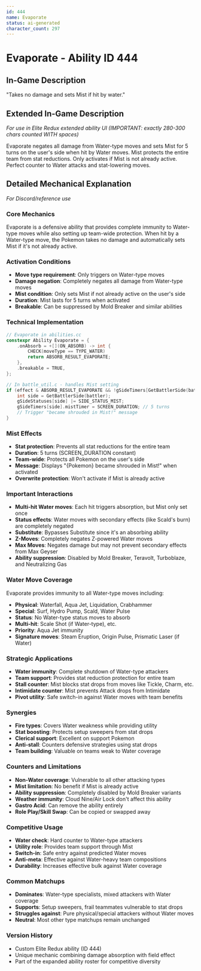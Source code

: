 ```yaml
---
id: 444
name: Evaporate
status: ai-generated
character_count: 297
---
```


# Evaporate - Ability ID 444

## In-Game Description
"Takes no damage and sets Mist if hit by water."

## Extended In-Game Description
*For use in Elite Redux extended ability UI (IMPORTANT: exactly 280-300 chars counted WITH spaces)*

Evaporate negates all damage from Water-type moves and sets Mist for 5 turns on the user's side when hit by Water moves. Mist protects the entire team from stat reductions. Only activates if Mist is not already active. Perfect counter to Water attacks and stat-lowering moves.

## Detailed Mechanical Explanation
*For Discord/reference use*

### Core Mechanics
Evaporate is a defensive ability that provides complete immunity to Water-type moves while also setting up team-wide protection. When hit by a Water-type move, the Pokemon takes no damage and automatically sets Mist if it's not already active.

### Activation Conditions
- **Move type requirement**: Only triggers on Water-type moves
- **Damage negation**: Completely negates all damage from Water-type moves
- **Mist condition**: Only sets Mist if not already active on the user's side
- **Duration**: Mist lasts for 5 turns when activated
- **Breakable**: Can be suppressed by Mold Breaker and similar abilities

### Technical Implementation
```c
// Evaporate in abilities.cc
constexpr Ability Evaporate = {
    .onAbsorb = +[](ON_ABSORB) -> int {
        CHECK(moveType == TYPE_WATER)
        return ABSORB_RESULT_EVAPORATE;
    },
    .breakable = TRUE,
};

// In battle_util.c - handles Mist setting
if (effect & ABSORB_RESULT_EVAPORATE && !gSideTimers[GetBattlerSide(battler)].mistTimer) {
    int side = GetBattlerSide(battler);
    gSideStatuses[side] |= SIDE_STATUS_MIST;
    gSideTimers[side].mistTimer = SCREEN_DURATION; // 5 turns
    // Trigger "became shrouded in Mist!" message
}
```

### Mist Effects
- **Stat protection**: Prevents all stat reductions for the entire team
- **Duration**: 5 turns (SCREEN_DURATION constant)
- **Team-wide**: Protects all Pokemon on the user's side
- **Message**: Displays "{Pokemon} became shrouded in Mist!" when activated
- **Overwrite protection**: Won't activate if Mist is already active

### Important Interactions
- **Multi-hit Water moves**: Each hit triggers absorption, but Mist only set once
- **Status effects**: Water moves with secondary effects (like Scald's burn) are completely negated
- **Substitute**: Bypasses Substitute since it's an absorbing ability
- **Z-Moves**: Completely negates Z-powered Water moves
- **Max Moves**: Negates damage but may not prevent secondary effects from Max Geyser
- **Ability suppression**: Disabled by Mold Breaker, Teravolt, Turboblaze, and Neutralizing Gas

### Water Move Coverage
Evaporate provides immunity to all Water-type moves including:
- **Physical**: Waterfall, Aqua Jet, Liquidation, Crabhammer
- **Special**: Surf, Hydro Pump, Scald, Water Pulse
- **Status**: No Water-type status moves to absorb
- **Multi-hit**: Scale Shot (if Water-type), etc.
- **Priority**: Aqua Jet immunity
- **Signature moves**: Steam Eruption, Origin Pulse, Prismatic Laser (if Water)

### Strategic Applications
- **Water immunity**: Complete shutdown of Water-type attackers
- **Team support**: Provides stat reduction protection for entire team
- **Stall counter**: Mist blocks stat drops from moves like Tickle, Charm, etc.
- **Intimidate counter**: Mist prevents Attack drops from Intimidate
- **Pivot utility**: Safe switch-in against Water moves with team benefits

### Synergies
- **Fire types**: Covers Water weakness while providing utility
- **Stat boosting**: Protects setup sweepers from stat drops
- **Clerical support**: Excellent on support Pokemon
- **Anti-stall**: Counters defensive strategies using stat drops
- **Team building**: Valuable on teams weak to Water coverage

### Counters and Limitations
- **Non-Water coverage**: Vulnerable to all other attacking types
- **Mist limitation**: No benefit if Mist is already active
- **Ability suppression**: Completely disabled by Mold Breaker variants
- **Weather immunity**: Cloud Nine/Air Lock don't affect this ability
- **Gastro Acid**: Can remove the ability entirely
- **Role Play/Skill Swap**: Can be copied or swapped away

### Competitive Usage
- **Water check**: Hard counter to Water-type attackers
- **Utility role**: Provides team support through Mist
- **Switch-in**: Safe entry against predicted Water moves
- **Anti-meta**: Effective against Water-heavy team compositions
- **Durability**: Increases effective bulk against Water coverage

### Common Matchups
- **Dominates**: Water-type specialists, mixed attackers with Water coverage
- **Supports**: Setup sweepers, frail teammates vulnerable to stat drops
- **Struggles against**: Pure physical/special attackers without Water moves
- **Neutral**: Most other type matchups remain unchanged

### Version History
- Custom Elite Redux ability (ID 444)
- Unique mechanic combining damage absorption with field effect
- Part of the expanded ability roster for competitive diversity
